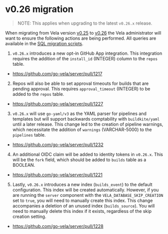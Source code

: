# v0.26 migration

> NOTE: This applies when upgrading to the latest `v0.26.x` release.

When migrating from Vela version [v0.25](../../releases/v0.25.md) to [v0.26](../../releases/v0.26.md) the Vela
administrator will want to ensure the following actions are being performed. All queries are available in the [SQL migration scripts](./scripts/).

1. `v0.26.x` introduces a new opt-in GitHub App integration. This integration requires the addition of the `install_id` (INTEGER) column to the `repos` table.

  - https://github.com/go-vela/server/pull/1217

2. Repos will also be able to set approval timeouts for builds that are pending approval. This requires `approval_timeout` (INTEGER) to be added to the `repos` table.
  - https://github.com/go-vela/server/pull/1227

3. `v0.26.x` will use `go-yaml/v3` as the YAML parser for pipelines and templates but will support backwards comptability with `buildkite/yaml` until a later release. This change led to the creation of pipeline warnings, which necessitate the addition of `warnings` (VARCHAR-5000) to the `pipelines` table.

  - https://github.com/go-vela/server/pull/1232


4. An additional OIDC claim will be added to identity tokens in `v0.26.x`. This will be the `fork` field, which should be added to `builds` table as a BOOLEAN.

  - https://github.com/go-vela/server/pull/1221


5. Lastly, `v0.26.x` introduces a new index (`builds_event`) to the default configuration. This index will be created automatically. However, if you are running the `server` component with the `VELA_DATABASE_SKIP_CREATION` set to `true`, you will need to manually create this index. This change accompanies a deletion of an unused index (`builds_source`). You will need to manually delete this index if it exists, regardless of the skip creation setting.

  - https://github.com/go-vela/server/pull/1228